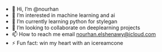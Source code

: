 - 👋 Hi, I’m @nourhan
- 👀 I’m interested in machine learning and ai 
- 🌱 I’m currently learning python for stylegan 
- 💞️ I’m looking to collaborate on deeplearning projects
- 📫 How to reach me email nourhan.elshenawy@icloud.com
- ⚡ Fun fact: win my heart with an icereamcone 

<!---
nourhanelsh/nourhanelsh is a ✨ special ✨ repository because its `README.md` (this file) appears on your GitHub profile.
You can click the Preview link to take a look at your changes.
--->
